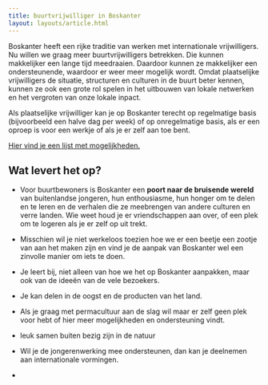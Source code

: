 ```yaml
---
title: buurtvrijwilliger in Boskanter
layout: layouts/article.html
---
```

Boskanter heeft een rijke traditie van werken met internationale vrijwilligers. Nu willen we graag meer buurtvrijwilligers betrekken. Die kunnen makkelijker een lange tijd meedraaien. Daardoor kunnen ze makkelijker een ondersteunende, waardoor er weer meer mogelijk wordt. Omdat plaatselijke vrijwilligers de situatie, structuren en culturen in de buurt beter kennen, kunnen ze ook een grote rol spelen in het uitbouwen van lokale netwerken en het vergroten van onze lokale inpact.

Als plaatselijke vrijwilliger kan je op Boskanter terecht op regelmatige basis (bijvoorbeeld een halve dag per week) of op onregelmatige basis, als er een oproep is voor een werkje of als je er zelf aan toe bent.

[Hier vind je een lijst met mogelijkheden.](volunteer/work)

## Wat levert het op?
- Voor buurtbewoners is Boskanter een **poort naar de bruisende wereld** van buitenlandse jongeren, hun enthousiasme, hun honger om te delen en te leren en de verhalen die ze meebrengen van andere culturen en verre landen. Wie weet houd je er vriendschappen aan over, of een plek om te logeren als je er zelf op uit trekt.
- Misschien wil je niet werkeloos toezien hoe we er een beetje een zootje van aan het maken zijn en vind je de aanpak van Boskanter wel een zinvolle manier om iets te doen.
- Je leert bij, niet alleen van hoe we het op Boskanter aanpakken, maar ook van de ideeën van de vele bezoekers.
- Je kan delen in de oogst en de producten van het land.
- Als je graag met permacultuur aan de slag wil maar er zelf geen plek voor hebt of hier meer mogelijkheden en ondersteuning vindt.
- leuk samen buiten bezig zijn in de natuur
- Wil je de jongerenwerking mee ondersteunen, dan kan je deelnemen aan internationale vormingen.

- 
